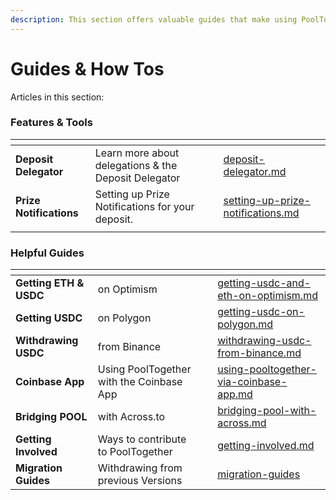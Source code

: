 ```yaml
---
description: This section offers valuable guides that make using PoolTogether easier.
---
```


# Guides & How Tos

Articles in this section:

### Features & Tools

<table data-view="cards"><thead><tr><th></th><th></th><th></th><th data-hidden data-card-target data-type="content-ref"></th></tr></thead><tbody><tr><td><strong>Deposit Delegator</strong></td><td>Learn more about delegations &#x26; the Deposit Delegator</td><td></td><td><a href="deposit-delegator.md">deposit-delegator.md</a></td></tr><tr><td><strong>Prize Notifications</strong></td><td>Setting up Prize Notifications for your deposit.</td><td></td><td><a href="setting-up-prize-notifications.md">setting-up-prize-notifications.md</a></td></tr><tr><td></td><td></td><td></td><td></td></tr></tbody></table>

### Helpful Guides

<table data-view="cards"><thead><tr><th></th><th></th><th></th><th data-hidden data-card-target data-type="content-ref"></th></tr></thead><tbody><tr><td><strong>Getting ETH &#x26; USDC</strong> </td><td>on Optimism</td><td></td><td><a href="../pooltogether-on-optimism/getting-usdc-and-eth-on-optimism.md">getting-usdc-and-eth-on-optimism.md</a></td></tr><tr><td><strong>Getting USDC</strong></td><td>on Polygon</td><td></td><td><a href="../using-pooltogether/getting-usdc-on-polygon.md">getting-usdc-on-polygon.md</a></td></tr><tr><td><strong>Withdrawing USDC</strong></td><td>from Binance</td><td></td><td><a href="withdrawing-usdc-from-binance.md">withdrawing-usdc-from-binance.md</a></td></tr><tr><td><strong>Coinbase App</strong></td><td>Using PoolTogether with the Coinbase App</td><td></td><td><a href="using-pooltogether-via-coinbase-app.md">using-pooltogether-via-coinbase-app.md</a></td></tr><tr><td><strong>Bridging POOL</strong></td><td>with Across.to</td><td></td><td><a href="bridging-pool-with-across.md">bridging-pool-with-across.md</a></td></tr><tr><td><strong>Getting Involved</strong></td><td>Ways to contribute to PoolTogether</td><td></td><td><a href="getting-involved.md">getting-involved.md</a></td></tr><tr><td><strong>Migration Guides</strong></td><td>Withdrawing from previous Versions</td><td></td><td><a href="migration-guides/">migration-guides</a></td></tr></tbody></table>
